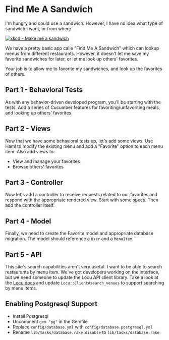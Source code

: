 # Find Me A Sandwich

I'm hungry and could use a sandwich.  However, I have no idea what type of sandwich I want, or from where.

<a href="http://xkcd.com/149/" target="xkcd"><img src="http://imgs.xkcd.com/comics/sandwich.png" alt="xkcd - Make me a sandwich" /></a>

We have a pretty basic app calle "Find Me A Sandwich" which can lookup menus from different restaurants.  However, it doesn't let me save my favorite sandwiches for later, or let me look up others' favorites.

Your job is to allow me to favorite my sandwiches, and look up the favorites of others.

## Part 1 - Behavioral Tests
As with any behavior-driven developed program, you'll be starting with the tests.  Add a series of Cucumber features for favoriting/unfavoriting meals, and looking up others' favorites.

## Part 2 - Views
Now that we have some behavioral tests up, let's add some views.  Use Haml to modify the existing menu and add a "Favorite" option to each menu item. Also add views to:
* View and manage your favorites
* Browse others' favorites

## Part 3 - Controller
Now let's add a controller to receive requests related to our favorites and respond with the appropriate rendered view.  Start with some [specs](https://www.relishapp.com/rspec/rspec-rails/docs/controller-specs). Then add the controller itself.

## Part 4 - Model
Finally, we need to create the Favorite model and appropriate database migration.  The model should reference a `User` and a `MenuItem`.

## Part 5 - API
This site's search capabilities aren't very useful.  I want to be able to search restaurants by menu item.  We've got developers working on the interface, but we need someone to update the Locu API client library.  Take a look at the [Locu docs](https://dev.locu.com/documentation/#venue-search-api) and update `Locu::Client#search_venues` to support searching by menu items.

## Enabling Postgresql Support
* Install Postgresql
* Uncomment `gem "pg"` in the Gemfile
* Replace `config/database.yml` with `config/database.postgresql.yml`
* Rename `lib/tasks/database.rake.disable` to `lib/tasks/database.rake`
